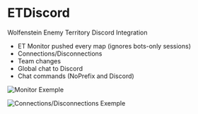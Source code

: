 # ETDiscord
Wolfenstein Enemy Territory Discord Integration

- ET Monitor pushed every map (ignores bots-only sessions)
- Connections/Disconnections
- Team changes
- Global chat to Discord
- Chat commands (NoPrefix and Discord)

![Monitor Exemple](https://healthesquad.com/ET/exemple.png)

![Connections/Disconnections Exemple](https://healthesquad.com/ET/exemple2.png)
